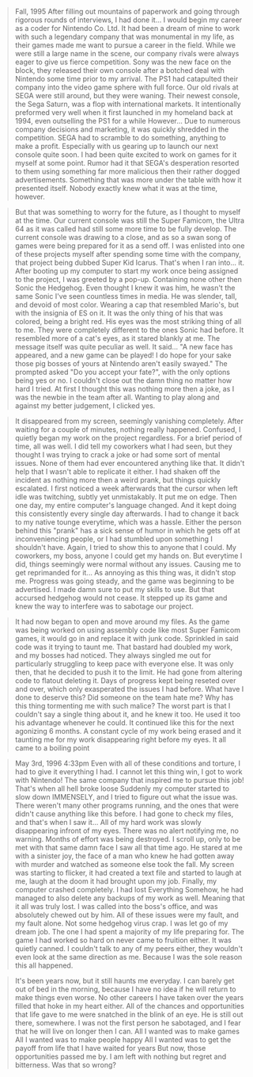 >Fall, 1995
> After filling out mountains of paperwork and going through rigorous rounds of interviews, I had done it... I would begin my career as a coder for Nintendo Co. Ltd.
> It had been a dream of mine to work with such a legendary company that was monumental in my life, as their games made me want to pursue a career in the field.
> While we were still a large name in the scene, our company rivals were always eager to give us fierce competition.
> Sony was the new face on the block, they released their own console after a botched deal with Nintendo some time prior to my arrival. The PS1 had catapulted their company into the video game sphere with full force.
> Our old rivals at SEGA were still around, but they were waning. Their newest console, the Sega Saturn, was a flop with international markets. It intentionally preformed very well when it first launched in my homeland back at 1994, even outselling the PS1 for a while
> However... Due to numerous company decisions and marketing, it was quickly shredded in the competition. SEGA had to scramble to do something, anything to make a profit. Especially with us gearing up to launch our next console quite soon. I had been quite excited to work on games for it myself at some point.
> Rumor had it that SEGA's desperation resorted to them using something far more malicious then their rather dogged advertisements. Something that was more under the table with how it presented itself. Nobody exactly knew what it was at the time, however.

> But that was something to worry for the future, as I thought to myself at the time. Our current console was still the Super Famicom, the Ultra 64 as it was called had still some more time to be fully develop. The current console was drawing to a close, and as so a swan song of games were being prepared for it as a send off.
> I was enlisted into one of these projects myself after spending some time with the company, that project being dubbed Super Kid Icarus.
> That's when I ran into... it.
> After booting up my computer to start my work once being assigned to the project, I was greeted by a pop-up. Containing none other then Sonic the Hedgehog. 
> Even thought I knew it was him, he wasn't the same Sonic I've seen countless times in media.
> He was slender, tall, and devoid of most color. Wearing a cap that resembled Mario's, but with the insignia of ES on it. It was the only thing of his that was colored, being a bright red.
> His eyes was the most striking thing of all to me. They were completely different to the ones Sonic had before. It resembled more of a cat's eyes, as it stared blankly at me.
> The message itself was quite peculiar as well. It said...
> "A new face has appeared, and a new game can be played! I do hope for your sake those pig bosses of yours at Nintendo aren't easily swayed."
> The prompted asked "Do you accept your fate?", with the only options being yes or no. I couldn't close out the damn thing no matter how hard I tried. 
> At first I thought this was nothing more then a joke, as I was the newbie in the team after all. Wanting to play along and against my better judgement, I clicked yes.

> It disappeared from my screen, seemingly vanishing completely. After waiting for a couple of minutes, nothing really happened. Confused, I quietly began my work on the project regardless.
> For a brief period of time, all was well. I did tell my coworkers what I had seen, but they thought I was trying to crack a joke or had some sort of mental issues. None of them had ever encountered anything like that. It didn't help that I wasn't able to replicate it either.
> I had shaken off the incident as nothing more then a weird prank, but things quickly escalated. I first noticed a week afterwards that the cursor when left idle was twitching, subtly yet unmistakably. It put me on edge.
> Then one day, my entire computer's language changed. And it kept doing this consistently every single day afterwards. I had to change it back to my native tounge everytime, which was a hassle.
> Either the person behind this "prank" has a sick sense of humor in which he gets off at inconveniencing people, or I had stumbled upon something I shouldn't have.
> Again, I tried to show this to anyone that I could. My coworkers, my boss, anyone I could get my hands on. But everytime I did, things seemingly were normal without any issues. Causing me to get reprimanded for it...
> As annoying as this thing was, it didn't stop me. Progress was going steady, and the game was beginning to be advertised. I made damn sure to put my skills to use.
> But that accursed hedgehog would not cease. It stepped up its game and knew the way to interfere was to sabotage our project.

> It had now began to open and move around my files. As the game was being worked on using assembly code like most Super Famicom games, it would go in and replace it with junk code. Sprinkled in said code was it trying to taunt me.
> That bastard had doubled my work, and my bosses had noticed. They always singled me out for particularly struggling to keep pace with everyone else. 
> It was only then, that he decided to push it to the limit.
> He had gone from altering code to flatout deleting it. Days of progress kept being reseted over and over, which only exasperated the issues I had before. 
> What have I done to deserve this? Did someone on the team hate me? Why has this thing tormenting me with such malice?
> The worst part is that I couldn't say a single thing about it, and he knew it too. He used it too his advantage whenever he could.
> It continued like this for the next agonizing 6 months. A constant cycle of my work being erased and it taunting me for my work disappearing right before my eyes.
> It all came to a boiling point

> May 3rd, 1996
> 4:33pm
> Even with all of these conditions and torture, I had to give it everything I had. I cannot let this thing win, I got to work with Nintendo! The same company that inspired me to pursue this job!
> That's when all hell broke loose
> Suddenly my computer started to slow down IMMENSELY, and I tried to figure out what the issue was.
> There weren't many other programs running, and the ones that were didn't cause anything like this before. I had gone to check my files, and that's when I saw it...
> All of my hard work was slowly disappearing infront of my eyes. There was no alert notifying me, no warning. Months of effort was being destroyed. 
> I scroll up, only to be met with that same damn face I saw all that time ago. He stared at me with a sinister joy, the face of a man who knew he had gotten away with murder and watched as someone else took the fall.
> My screen was starting to flicker, it had created a text file and started to laugh at me, laugh at the doom it had brought upon my job. Finally, my computer crashed completely.
> I had lost
> Everything 
> Somehow, he had managed to also delete any backups of my work as well. Meaning that it all was truly lost.
> I was called into the boss's office, and was absolutely chewed out by him. All of these issues were my fault, and my fault alone. Not some hedgehog virus crap.
> I was let go of my dream job. The one I had spent a majority of my life preparing for. The game I had worked so hard on never came to fruition either. It was quietly canned.
> I couldn't talk to any of my peers either, they wouldn't even look at the same direction as me. Because I was the sole reason this all happened.

> It's been years now, but it still haunts me everyday.
> I can barely get out of bed in the morning, because I have no idea if he will return to make things even worse.
> No other careers I have taken over the years filled that hoke in my heart either.
> All of the chances and opportunities that life gave to me were snatched in the blink of an eye.
> He is still out there, somewhere. I was not the first person he sabotaged, and I fear that he will live on longer then I can.
> All I wanted was to make games
> All I wanted was to make people happy
> All I wanted was to get the payoff from life that I have waited for years
> But now, those opportunities passed me by. I am left with nothing but regret and bitterness.
> Was that so wrong?
